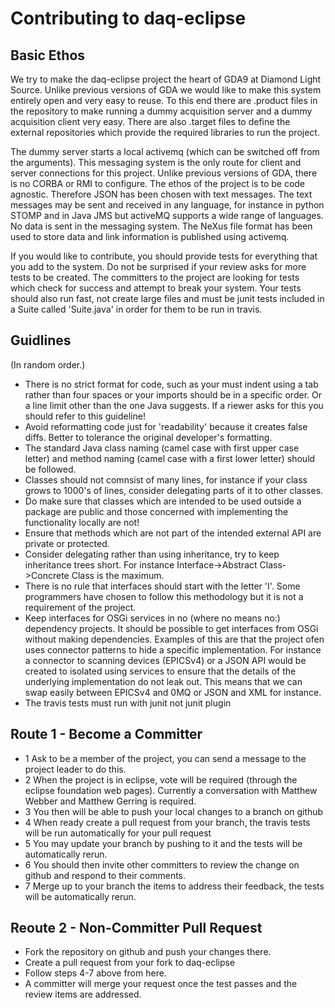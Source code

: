 # Contributing to daq-eclipse

## Basic Ethos
We try to make the daq-eclipse project the heart of GDA9 at Diamond Light Source. Unlike previous versions of GDA we would like to make this system entirely open and very easy to reuse. To this end there are .product files in the repository to make running a dummy acquisition server and a dummy acquisition client very easy. There are also .target files to define the external repositories which provide the required libraries to run the project.

The dummy server starts a local activemq (which can be switched off from the arguments). This messaging system is the only route for client and server connections for this project. Unlike previous versions of GDA, there is no CORBA or RMI to configure. The ethos of the project is to be code agnostic. Therefore JSON has been chosen with text messages. The text messages may be sent and received in any language, for instance in python STOMP and in Java JMS but activeMQ supports a wide range of languages. No data is sent in the messaging system. The NeXus file format has been used to store data and link information is published using activemq.

If you would like to contribute, you should provide tests for everything that you add to the system. Do not be surprised if your review asks for more tests to be created. The committers to the project are looking for tests which check for success and attempt to break your system. Your tests should also run fast, not create large files and must be junit tests included in a Suite called 'Suite.java' in order for them to be run in travis.

## Guidlines
(In random order.)

* There is no strict format for code, such as your must indent using a tab rather than four spaces or your imports should be in a specific order. Or a line limit other than the one Java suggests. If a riewer asks for this you should refer to this guideline! 
* Avoid reformatting code just for 'readability' because it creates false diffs. Better to tolerance the original developer's formatting.
* The standard Java class naming (camel case with first upper case letter) and method naming (camel case with a first lower letter) should be followed. 
* Classes should not comnsist of many lines, for instance if your class grows to 1000's of lines, consider delegating parts of it to other classes. 
* Do make sure that classes which are intended to be used outside a package are public and those concerned with implementing the functionality locally are not! 
* Ensure that methods which are not part of the intended external API are private or protected. 
* Consider delegating rather than using inheritance, try to keep inheritance trees short. For instance Interface->Abstract Class->Concrete Class is the maximum.
* There is no rule that interfaces should start with the letter 'I'. Some programmers have chosen to follow this methodology but it is not a requirement of the project.
* Keep interfaces for OSGi services in no (where no means no:) dependency projects. It should be possible to get interfaces from OSGi without making dependencies. Examples of this are that the project ofen uses connector patterns to hide a specific implementation. For instance a connector to scanning devices (EPICSv4) or a JSON API would be created to isolated using services to ensure that the details of the underlying implementation do not leak out. This means that we can swap easily between EPICSv4 and 0MQ or JSON and XML for instance.
* The travis tests must run with junit not junit plugin

## Route 1 - Become a Committer
* 1 Ask to be a member of the project, you can send a message to the project leader to do this.
* 2 When the project is in eclipse, vote will be required (through the eclipse foundation web pages). Currently a conversation with Matthew Webber and Matthew Gerring is required.
* 3 You then will be able to push your local changes to a branch on github
* 4 When ready create a pull request from your branch, the travis tests will be run automatically for your pull request
* 5 You may update your branch by pushing to it and the tests will be automatically rerun.
* 6 You should then invite other committers to review the change on github and respond to their comments.
* 7 Merge up to your branch the items to address their feedback, the tests will be automatically rerun.

## Reoute 2 - Non-Committer Pull Request
* Fork the repository on github and push your changes there.
* Create a pull request from your fork to daq-eclipse
* Follow steps 4-7 above from here.
* A committer will merge your request once the test passes and the review items are addressed.

